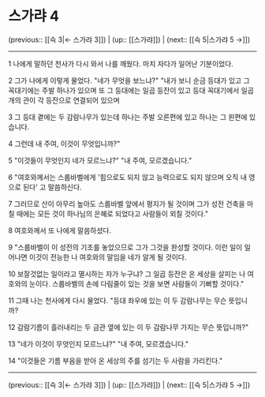 # 스가랴 4

(previous:: [[슥 3|← 스가랴 3]]) | (up:: [[스가랴]]) | (next:: [[슥 5|스가랴 5 →]])

***




1 
나에게 말하던 천사가 다시 와서 나를 깨웠다. 마치 자다가 일어난 기분이었다. 



2 
그가 나에게 이렇게 물었다. "네가 무엇을 보느냐?" "내가 보니 순금 등대가 있고 그 꼭대기에는 주발 하나가 있으며 또 그 등대에는 일곱 등잔이 있고 등대 꼭대기에서 일곱 개의 관이 각 등잔으로 연결되어 있으며 



3 
그 등대 곁에는 두 감람나무가 있는데 하나는 주발 오른편에 있고 하나는 그 왼편에 있습니다. 



4 
그런데 내 주여, 이것이 무엇입니까?" 



5 
"이것들이 무엇인지 네가 모르느냐?" "내 주여, 모르겠습니다." 



6 
"여호와께서는 스룹바벨에게 '힘으로도 되지 않고 능력으로도 되지 않으며 오직 내 영으로 된다' 고 말씀하신다. 



7 
그러므로 산이 아무리 높아도 스룹바벨 앞에서 평지가 될 것이며 그가 성전 건축을 마칠 때에는 모든 것이 하나님의 은혜로 되었다고 사람들이 외칠 것이다." 



8 
여호와께서 또 나에게 말씀하셨다. 



9 
"스룹바벨이 이 성전의 기초를 놓았으므로 그가 그것을 완성할 것이다. 이런 일이 일어나면 이것이 전능한 나 여호와의 말임을 네가 알게 될 것이다. 



10 
보잘것없는 일이라고 멸시하는 자가 누구냐? 그 일곱 등잔은 온 세상을 살피는 나 여호와의 눈이다. 스룹바벨의 손에 다림줄이 있는 것을 보면 사람들이 기뻐할 것이다." 



11 
그때 나는 천사에게 다시 물었다. "등대 좌우에 있는 이 두 감람나무는 무슨 뜻입니까? 



12 
감람기름이 흘러내리는 두 금관 옆에 있는 이 두 감람나무 가지는 무슨 뜻입니까?" 



13 
"네가 이것이 무엇인지 모르느냐?" "내 주여, 모르겠습니다." 



14 
"이것들은 기름 부음을 받아 온 세상의 주를 섬기는 두 사람을 가리킨다."

***

(previous:: [[슥 3|← 스가랴 3]]) | (up:: [[스가랴]]) | (next:: [[슥 5|스가랴 5 →]])
